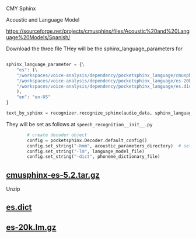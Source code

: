 CMY Sphinx

Acoustic and Language Model

https://sourceforge.net/projects/cmusphinx/files/Acoustic%20and%20Language%20Models/Spanish/

Download the three file
THey will be the sphinx_language_parameters for 

```python 

sphinx_language_parameter = {\
    "es": (\
    "/workspaces/voice-analysis/dependency/pocketsphinx_language/cmusphinx-es-5.2/cmusphinx-es-5.2/model_parameters/voxforge_es_sphinx.cd_ptm_4000",\
    "/workspaces/voice-analysis/dependency/pocketsphinx_language/es-20k.lm.gz",\
    "/workspaces/voice-analysis/dependency/pocketsphinx_language/es.dict"
    ),
    "en": "en-US"
}

text_by_sphinx = recognizer.recognize_sphinx(audio_data, sphinx_language_parameter[audio_filename_language])
```

They will be set as follows at `speech_recognition__init__.py`
```python
        # create decoder object
        config = pocketsphinx.Decoder.default_config()
        config.set_string("-hmm", acoustic_parameters_directory)  # set the path of the hidden Markov model (HMM) parameter files
        config.set_string("-lm", language_model_file)
        config.set_string("-dict", phoneme_dictionary_file)
```

## [cmusphinx-es-5.2.tar.gz](https://sourceforge.net/projects/cmusphinx/files/Acoustic%20and%20Language%20Models/Spanish/cmusphinx-es-5.2.tar.gz/download)
Unzip 


## [es.dict](https://sourceforge.net/projects/cmusphinx/files/Acoustic%20and%20Language%20Models/Spanish/es.dict/download)

## [es-20k.lm.gz](https://sourceforge.net/projects/cmusphinx/files/Acoustic%20and%20Language%20Models/Spanish/es-20k.lm.gz/download)
